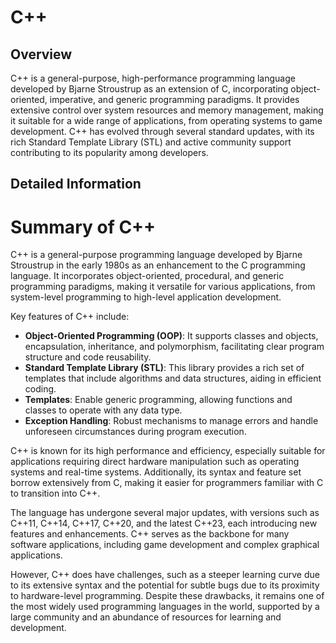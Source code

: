 # C++

## Overview

C++ is a general-purpose, high-performance programming language developed by Bjarne Stroustrup as an extension of C, incorporating object-oriented, imperative, and generic programming paradigms. It provides extensive control over system resources and memory management, making it suitable for a wide range of applications, from operating systems to game development. C++ has evolved through several standard updates, with its rich Standard Template Library (STL) and active community support contributing to its popularity among developers.

## Detailed Information

# Summary of C++

C++ is a general-purpose programming language developed by Bjarne Stroustrup in the early 1980s as an enhancement to the C programming language. It incorporates object-oriented, procedural, and generic programming paradigms, making it versatile for various applications, from system-level programming to high-level application development. 

Key features of C++ include:
- **Object-Oriented Programming (OOP)**: It supports classes and objects, encapsulation, inheritance, and polymorphism, facilitating clear program structure and code reusability.
- **Standard Template Library (STL)**: This library provides a rich set of templates that include algorithms and data structures, aiding in efficient coding.
- **Templates**: Enable generic programming, allowing functions and classes to operate with any data type.
- **Exception Handling**: Robust mechanisms to manage errors and handle unforeseen circumstances during program execution.

C++ is known for its high performance and efficiency, especially suitable for applications requiring direct hardware manipulation such as operating systems and real-time systems. Additionally, its syntax and feature set borrow extensively from C, making it easier for programmers familiar with C to transition into C++.

The language has undergone several major updates, with versions such as C++11, C++14, C++17, C++20, and the latest C++23, each introducing new features and enhancements. C++ serves as the backbone for many software applications, including game development and complex graphical applications.

However, C++ does have challenges, such as a steeper learning curve due to its extensive syntax and the potential for subtle bugs due to its proximity to hardware-level programming. Despite these drawbacks, it remains one of the most widely used programming languages in the world, supported by a large community and an abundance of resources for learning and development.

